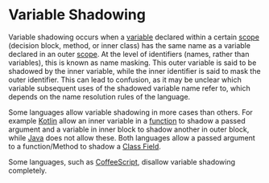 # Variable Shadowing

Variable shadowing occurs when a [variable][concept-variables] declared within a certain [scope][concept-scope] (decision block, method, or inner class) has the same name as a variable declared in an outer [scope][concept-scope]. At the level of identifiers (names, rather than variables), this is known as name masking. This outer variable is said to be shadowed by the inner variable, while the inner identifier is said to mask the outer identifier. This can lead to confusion, as it may be unclear which variable subsequent uses of the shadowed variable name refer to, which depends on the name resolution rules of the language.

Some languages allow variable shadowing in more cases than others. For example [Kotlin][language-kotlin] allow an inner variable in a [function][concept-functions] to shadow a passed argument and a variable in inner block to shadow another in outer block, while [Java][language-java] does not allow these. Both languages allow a passed argument to a function/Method to shadow a [Class Field][concept-class-field].

Some languages, such as [CoffeeScript][language-coffeescript], disallow variable shadowing completely.

[concept-class-field]: ./classes.md
[concept-functions]: ./functions.md
[concept-scope]: ./scope.md
[concept-variables]: ./variables.md
[language-coffeescript]: ../languages/coffeescript/README.md
[language-kotlin]: ../languages/kotlin/README.md
[language-java]: ../languages/java/README.md
